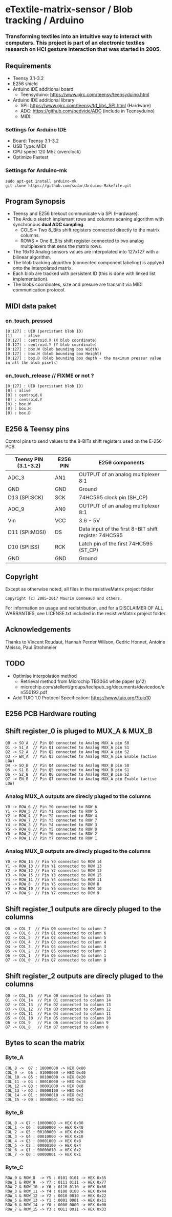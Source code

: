 # eTextile-matrix-sensor / Blob tracking / Arduino

### Transforming textiles into an intuitive way to interact with computers. This project is part of an electronic textiles research on HCI gesture interaction that was started in 2005.

## Requirements
- Teensy 3.1-3.2
- E256 shield
- Arduino IDE additional board
  - Teensyduino: https://www.pjrc.com/teensy/teensyduino.html
- Arduino IDE additional library
  - SPI: https://www.pjrc.com/teensy/td_libs_SPI.html (Hardware)
  - ADC: https://github.com/pedvide/ADC (include in Teensyduino)
  - MIDI:

### Settings for Arduino IDE
- Board:       Teensy 3.1-3.2
- USB Type:    MIDI
- CPU speed    120 Mhz (overclock)
- Optimize     Fastest 

### Settings for Arduino-mk
    sudo apt-get install arduino-mk
    git clone https://github.com/sudar/Arduino-Makefile.git

## Program Synopsis
- Teensy and E256 brekout communicate via SPI (Hardware).
- The Arduio sketch implemant rows and columns scaning algorithm with synchronous **dual ADC sampling**.
  - COLS = Two 8_Bits shift registers connected directly to the matrix columns.
  - ROWS = One 8_Bits shift register connected to two analog multiplexers that sens the matrix rows.
- The 16x16 Analog sensors values are interpolated into 127x127 with a bilinear algorithm.
- The blob tracking algorithm (connected component labeling) is applyed onto the interpolated matrix.
- Each blob are tracked with persistent ID (this is done with linked list implementation).
- The blobs coordinates, size and presure are transmit via MIDI communication protocol.

## MIDI data paket
### on_touch_pressed
    [0:127]	: UID (percistant blob ID)
	[1] 	: alive
    [0:127] : centroid.X (X blob coordinate)
    [0:127] : centroid.Y (Y blob coordinate)
    [0:127] : box.W (blob bounding box Width)
    [0:127] : box.H (blob bounding box Height)
    [0:127] : box.D (blob bounding box depth - the maximum pressur value in all the blob pixels)

### on_touch_release // FIXME or not ?
    [0:127]	: UID (percistant blob ID)
	[0]	: alive
    [0] : centroid.X
    [0] : centroid.Y
    [0] : box.W
    [0] : box.H
    [0] : box.D

## E256 & Teensy pins
Control pins to send values to the 8-BITs shift registers used on the E-256 PCB

| Teensy PIN (3.1-3.2) | E256 PIN | E256 components                                      |
| -------------------- | -------- | ---------------------------------------------------- |
| ADC_3                | AN1      | OUTPUT of an analog multiplexer 8:1                  |
| GND                  | GND      | Ground                                               |
| D13 (SPI:SCK)        | SCK      | 74HC595 clock pin (SH_CP)                            |
| ADC_9                | AN0      | OUTPUT of an analog multiplexer 8:1                  |
| Vin                  | VCC      | 3.6 - 5V                                             |
| D11 (SPI:MOSI)       | DS       | Data input of the first 8-BIT shift register 74HC595 |
| D10 (SPI:SS)         | RCK      | Latch pin of the first 74HC595 (ST_CP)               |
| GND                  | GND      | Ground                                               |

## Copyright
Except as otherwise noted, all files in the resistiveMatrix project folder

    Copyright (c) 2005-2017 Maurin Donneaud and others.

For information on usage and redistribution, and for a DISCLAIMER OF ALL
WARRANTIES, see LICENSE.txt included in the resistiveMatrix project folder.

## Acknowledgements
Thanks to Vincent Roudaut, Hannah Perner Willson, Cedric Honnet, Antoine Meisso, Paul Strohmeier

## TODO
- Optimise interpolation method
  - Retrieval method from Microchip TB3064 white paper (p12)
  - microchip.com/stellent/groups/techpub_sg/documents/devicedoc/en550192.pdf
- Add TUIO 1.0 Protocol Specification: https://www.tuio.org/?tuio10

## E256 PCB Hardware routing 

## Shift register_0 is pluged to MUX_A & MUX_B
    Q0 -> SO_A  // Pin Q0 connected to Analog MUX_A pin S0
    Q1 -> S1_A  // Pin Q1 connected to Analog MUX_A pin S1
    Q2 -> S2_A  // Pin Q2 connected to Analog MUX_A pin S2
    Q3 -> EN_A  // Pin Q3 connected to Analog MUX_A pin Enable (active LOW)
    Q4 -> SO_B  // Pin Q4 connected to Analog MUX_B pin S0
    Q5 -> S1_B  // Pin Q5 connected to Analog MUX_B pin S1
    Q6 -> S2_B  // Pin Q6 connected to Analog MUX_B pin S2
    Q7 -> EN_B  // Pin Q7 connected to Analog MUX_A pin Enable (active LOW)

### Analog MUX_A outputs are direcly pluged to the columns
    Y0 -> ROW_6 // Pin Y0 connected to ROW 6
    Y1 -> ROW_5 // Pin Y1 connected to ROW 5
    Y2 -> ROW_4 // Pin Y2 connected to ROW 4
    Y3 -> ROW_7 // Pin Y3 connected to ROW 7
    Y4 -> ROW_3 // Pin Y4 connected to ROW 3
    Y5 -> ROW_0 // Pin Y5 connected to ROW 0
    Y6 -> ROW_2 // Pin Y6 connected to ROW 2
    Y7 -> ROW_1 // Pin Y7 connected to ROW 1

### Analog MUX_B outputs are direcly pluged to the columns
    Y0 -> ROW_14 // Pin Y0 connected to ROW 14
    Y1 -> ROW_13 // Pin Y1 connected to ROW 13
    Y2 -> ROW_12 // Pin Y2 connected to ROW 12
    Y3 -> ROW_15 // Pin Y3 connected to ROW 15
    Y4 -> ROW_11 // Pin Y4 connected to ROW 11
    Y5 -> ROW_8  // Pin Y5 connected to ROW 8
    Y6 -> ROW_10 // Pin Y6 connected to ROW 10
    Y7 -> ROW_9  // Pin Y7 connected to ROW 9

## Shift register_1 outputs are direcly pluged to the columns
    Q0 -> COL_7  // Pin Q0 connected to column 7
    Q1 -> COL_6  // Pin Q1 connected to column 6
    Q2 -> COL_5  // Pin Q2 connected to column 5
    Q3 -> COL_4  // Pin Q3 connected to column 4
    Q4 -> COL_3  // Pin Q4 connected to column 3
    Q5 -> COL_2  // Pin Q5 connected to column 2
    Q6 -> COL_1  // Pin Q6 connected to column 1
    Q7 -> COL_0  // Pin Q7 connected to column 0

## Shift register_2 outputs are direcly pluged to the columns
    Q0 -> COL_15  // Pin Q0 connected to column 15
    Q1 -> COL_14  // Pin Q1 connected to column 14
    Q2 -> COL_13  // Pin Q2 connected to column 13
    Q3 -> COL_12  // Pin Q3 connected to column 12
    Q4 -> COL_11  // Pin Q4 connected to column 11
    Q5 -> COL_10  // Pin Q5 connected to column 10
    Q6 -> COL_9   // Pin Q6 connected to column 9
    Q7 -> COL_8   // Pin Q7 connected to column 8

## Bytes to scan the matrix

### Byte_A
    COL_8 ->  Q7 : 10000000 -> HEX 0x80
    COL_9 ->  Q6 : 01000000 -> HEX 0x40
    COL_10 -> Q5 : 00100000 -> HEX 0x20
    COL_11 -> Q4 : 00010000 -> HEX 0x10
    COL_12 -> Q3 : 00001000 -> HEX 0x8
    COL_13 -> Q2 : 00000100 -> HEX 0x4
    COL_14 -> Q1 : 00000010 -> HEX 0x2
    COL_15 -> Q0 : 00000001 -> HEX 0x1

### Byte_B
    COL_0 -> Q7 : 10000000 -> HEX 0x80
    COL_1 -> Q6 : 01000000 -> HEX 0x40
    COL_2 -> Q5 : 00100000 -> HEX 0x20
    COL_3 -> Q4 : 00010000 -> HEX 0x10
    COL_4 -> Q3 : 00001000 -> HEX 0x8
    COL_5 -> Q2 : 00000100 -> HEX 0x4
    COL_6 -> Q1 : 00000010 -> HEX 0x2
    COL_7 -> Q0 : 00000001 -> HEX 0x1

### Byte_C
    ROW_0 & ROW_8  -> Y5 : 0101 0101 -> HEX 0x55
    ROW_1 & ROW_9  -> Y7 : 0111 0111 -> HEX 0x77
    ROW_2 & ROW_10 -> Y6 : 0110 0110 -> HEX 0x66
    ROW_3 & ROW_11 -> Y4 : 0100 0100 -> HEX 0x44
    ROW_4 & ROW_12 -> Y2 : 0010 0010 -> HEX 0x22
    ROW_5 & ROW_13 -> Y1 : 0001 0001 -> HEX 0x11
    ROW_6 & ROW_14 -> Y0 : 0000 0000 -> HEX 0x00
    ROW_7 & ROW_15 -> Y3 : 0011 0011 -> HEX 0x33
